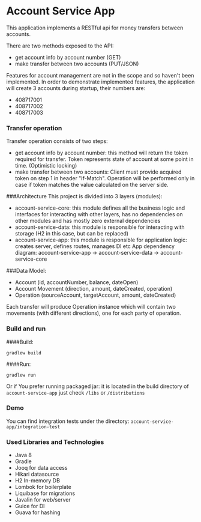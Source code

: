 # Account Service App

This application implements a RESTful api for money transfers between accounts.

There are two methods exposed to the API:

 - get account info by account number (GET)
 - make transfer between two accounts (PUT/JSON)
 
Features for account management are not in the scope and so haven't been implemented.
In order to demonstrate implemented features, the application will create 3 accounts during startup, their numbers are:

- 408717001
- 408717002
- 408717003
 
### Transfer operation

Transfer operation consists of two steps: 

 - get account info by account number: this method will return the token required for transfer. 
    Token represents state of account at some point in time. (Optimistic locking)
 - make transfer between two accounts: Client must provide acquired token on step 1 in header "If-Match". 
    Operation will be performed only in case if token matches the value calculated on the server side.

###Architecture
This project is divided into 3 layers (modules):
- account-service-core: this module defines all the business logic and interfaces for interacting with other layers, has no dependencies on other modules and has mostly zero external dependencies
- account-service-data: this module is responsible for interacting with storage (H2 in this case, but can be replaced)
- account-service-app:  this module is responsible for application logic: creates server, defines routes, manages DI etc
App dependency diagram: account-service-app -> account-service-data -> account-service-core


###Data Model:
- Account (id, accountNumber, balance, dateOpen)
- Account Movement  (direction, amount, dateCreated, operation)
- Operation (sourceAccount, targetAccount, amount, dateCreated)

Each transfer will produce Operation instance which will contain two movements (with different directions), one for each party of operation.

### Build and run 

####Build:

```
gradlew build
```


####Run:

```
gradlew run
```

Or if You prefer running packaged jar: it is located in the build directory of ```account-service-app``` 
just check ```/libs``` or ```/distributions```


### Demo

You can find integration tests under the directory: ```account-service-app/integration-test```

### Used Libraries and Technologies
- Java 8
- Gradle
- Jooq for data access 
- Hikari datasource
- H2 In-memory DB
- Lombok for boilerplate
- Liquibase for migrations
- Javalin for web/server
- Guice for DI
- Guava for hashing



